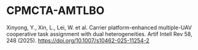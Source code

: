 # CPMCTA-AMTLBO
Xinyong, Y., Xin, L., Lei, W. et al. Carrier platform-enhanced multiple-UAV cooperative task assignment with dual heterogeneities. Artif Intell Rev 58, 248 (2025). https://doi.org/10.1007/s10462-025-11254-2
